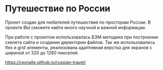 # Путешествие по России

Проект создан для любителей путешествия по просторам России. В проекте ВЫ сможете найти много научной и важной информации. 

При работе с проектом использовалась БЭМ методика при построении скелета сайта и создании директории файлов.
Так же использовались flex и grid элементы, реализована адаптивная верстка для экранов с шириной от 320 до 1280 пикселей.

https://raynalle.github.io/russian-travel/